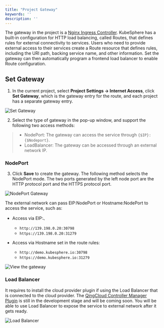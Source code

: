 ```yaml
---
title: "Project Gateway"
keywords: ''
description: ''
---
```


The gateway in the project is a [Nginx Ingress Controller](https://www.nginx.com/products/nginx/kubernetes-ingress-controller). KubeSphere has a built‑in configuration for HTTP load balancing, called Routes, that defines rules for external connectivity to services. Users who need to provide external access to their services create a Route resource that defines rules, including the URI path, backing service name, and other information. Set the gateway can then automatically program a frontend load balancer to enable Route configuration.

## Set Gateway

1. In the current project, select **Project Settings → Internet Access**, click **Set Gateway**, which is the gateway entry for the route, and each project has a separate gateway entry.

![Set Gateway](https://pek3b.qingstor.com/kubesphere-docs/png/20190320183638.png)

2. Select the type of gateway in the pop-up window, and support the following two access methods:

> - NodePort: The gateway can access the service through `{$IP}:{$Nodeport}`.
> - LoadBalancer: The gateway can be accessed through an external network IP.

### NodePort

3. Click **Save** to create the gateway. The following method selects the NodePort mode. The two ports generated by the left node port are the HTTP protocol port and the HTTPS protocol port. 

![NodePort Gateway](https://pek3b.qingstor.com/kubesphere-docs/png/20190320185455.png)

The external network can pass EIP:NodePort or Hostname:NodePort to access the service, such as:

- Access via EIP:、
   - `http://139.198.0.20:30798`
   - `https://139.198.0.20:31279`


- Access via Hostname set in the route rules:
   - `http://demo.kubesphere.io:30798`
   - `https://demo.kubesphere.io:31279`


![View the gateway](https://pek3b.qingstor.com/kubesphere-docs/png/20190320185722.png)

### Load Balancer

It requires to install the cloud provider plugin if using the Load Balancer that is connected to the cloud provider. The [QingCloud Controller Manager Plugin](https://github.com/yunify/qingcloud-cloud-controller-manager) is still in the development stage and will be coming soon. You will be able to use Load Balancer to expose the service to external network after it gets ready.

![Load Balancer](https://pek3b.qingstor.com/kubesphere-docs/png/20190320190356.png)